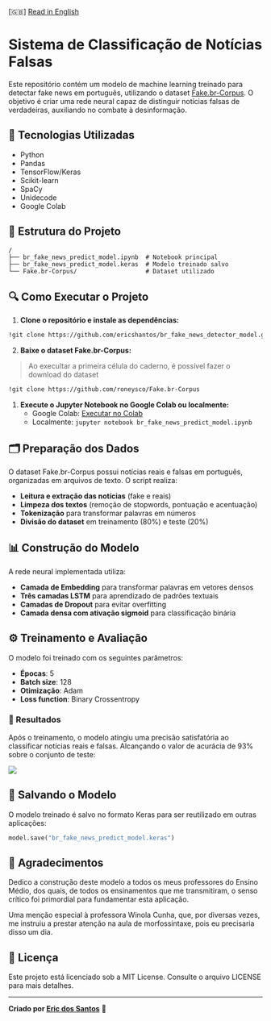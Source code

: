 [🇬🇧] [Read in English](README.md)

# Sistema de Classificação de Notícias Falsas

Este repositório contém um modelo de machine learning treinado para detectar fake news em português, utilizando o dataset [Fake.br-Corpus](https://github.com/roneysco/Fake.br-Corpus). O objetivo é criar uma rede neural capaz de distinguir notícias falsas de verdadeiras, auxiliando no combate à desinformação.

## 📌 Tecnologias Utilizadas
- Python
- Pandas
- TensorFlow/Keras
- Scikit-learn
- SpaCy
- Unidecode
- Google Colab

## 📂 Estrutura do Projeto
```
/
├── br_fake_news_predict_model.ipynb  # Notebook principal
├── br_fake_news_predict_model.keras  # Modelo treinado salvo
└── Fake.br-Corpus/                   # Dataset utilizado
```

## 🔍 Como Executar o Projeto

1. **Clone o repositório e instale as dependências:**
```bash
!git clone https://github.com/ericshantos/br_fake_news_detector_model.git
```

2. **Baixe o dataset Fake.br-Corpus:**

> Ao execultar a primeira célula do caderno, é possível fazer o download do dataset

```bash
!git clone https://github.com/roneysco/Fake.br-Corpus
```

1. **Execute o Jupyter Notebook no Google Colab ou localmente:**
   - Google Colab: [Executar no Colab](https://colab.research.google.com/github/ericshantos/br_fake_news_detector_model/blob/main/br_fake_news_detector_model.ipynb)
   - Localmente: `jupyter notebook br_fake_news_predict_model.ipynb`

## 🗂️ Preparação dos Dados

O dataset Fake.br-Corpus possui notícias reais e falsas em português, organizadas em arquivos de texto. O script realiza:
- **Leitura e extração das notícias** (fake e reais)
- **Limpeza dos textos** (remoção de stopwords, pontuação e acentuação)
- **Tokenização** para transformar palavras em números
- **Divisão do dataset** em treinamento (80%) e teste (20%)

## 📊 Construção do Modelo

A rede neural implementada utiliza:
- **Camada de Embedding** para transformar palavras em vetores densos
- **Três camadas LSTM** para aprendizado de padrões textuais
- **Camadas de Dropout** para evitar overfitting
- **Camada densa com ativação sigmoid** para classificação binária

## ⚙️ Treinamento e Avaliação

O modelo foi treinado com os seguintes parâmetros:
- **Épocas**: 5
- **Batch size**: 128
- **Otimização**: Adam
- **Loss function**: Binary Crossentropy

### 🎯 Resultados
Após o treinamento, o modelo atingiu uma precisão satisfatória ao classificar notícias reais e falsas. Alcançando o valor de acurácia de 93% sobre o conjunto de teste:

![](./assets/result.png)

## 💾 Salvando o Modelo
O modelo treinado é salvo no formato Keras para ser reutilizado em outras aplicações:
```python
model.save("br_fake_news_predict_model.keras")
```

## 💐 Agradecimentos

Dedico a construção deste modelo a todos os meus professores do Ensino Médio, dos quais, de todos os ensinamentos que me transmitiram, o senso crítico foi primordial para fundamentar esta aplicação.

Uma menção especial à professora Winola Cunha, que, por diversas vezes, me instruiu a prestar atenção na aula de morfossintaxe, pois eu precisaria disso um dia.

## 📜 Licença

Este projeto está licenciado sob a MIT License. Consulte o arquivo LICENSE para mais detalhes.

---
**Criado por [Eric dos Santos](https://github.com/ericshantos)** 🚀